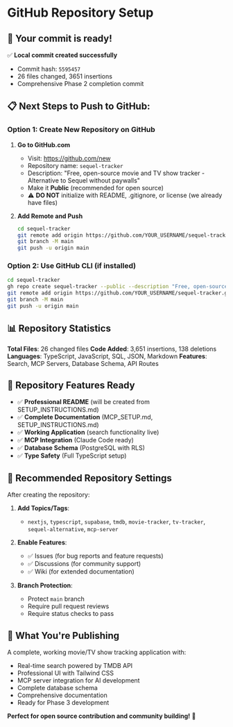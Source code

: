 # GitHub Repository Setup

## 🚀 Your commit is ready!

✅ **Local commit created successfully**
- Commit hash: `5595457`
- 26 files changed, 3651 insertions
- Comprehensive Phase 2 completion commit

## 📋 Next Steps to Push to GitHub:

### Option 1: Create New Repository on GitHub

1. **Go to GitHub.com**
   - Visit: https://github.com/new
   - Repository name: `sequel-tracker`
   - Description: "Free, open-source movie and TV show tracker - Alternative to Sequel without paywalls"
   - Make it **Public** (recommended for open source)
   - ⚠️ **DO NOT** initialize with README, .gitignore, or license (we already have files)

2. **Add Remote and Push**
   ```bash
   cd sequel-tracker
   git remote add origin https://github.com/YOUR_USERNAME/sequel-tracker.git
   git branch -M main
   git push -u origin main
   ```

### Option 2: Use GitHub CLI (if installed)

```bash
cd sequel-tracker
gh repo create sequel-tracker --public --description "Free, open-source movie and TV show tracker"
git remote add origin https://github.com/YOUR_USERNAME/sequel-tracker.git
git branch -M main
git push -u origin main
```

## 📊 Repository Statistics

**Total Files**: 26 changed files
**Code Added**: 3,651 insertions, 138 deletions
**Languages**: TypeScript, JavaScript, SQL, JSON, Markdown
**Features**: Search, MCP Servers, Database Schema, API Routes

## 🎯 Repository Features Ready

- ✅ **Professional README** (will be created from SETUP_INSTRUCTIONS.md)
- ✅ **Complete Documentation** (MCP_SETUP.md, SETUP_INSTRUCTIONS.md)
- ✅ **Working Application** (search functionality live)
- ✅ **MCP Integration** (Claude Code ready)
- ✅ **Database Schema** (PostgreSQL with RLS)
- ✅ **Type Safety** (Full TypeScript setup)

## 🔧 Recommended Repository Settings

After creating the repository:

1. **Add Topics/Tags**:
   - `nextjs`, `typescript`, `supabase`, `tmdb`, `movie-tracker`, `tv-tracker`, `sequel-alternative`, `mcp-server`

2. **Enable Features**:
   - ✅ Issues (for bug reports and feature requests)
   - ✅ Discussions (for community support)
   - ✅ Wiki (for extended documentation)

3. **Branch Protection**:
   - Protect `main` branch
   - Require pull request reviews
   - Require status checks to pass

## 🎉 What You're Publishing

A complete, working movie/TV show tracking application with:
- Real-time search powered by TMDB API
- Professional UI with Tailwind CSS
- MCP server integration for AI development
- Complete database schema
- Comprehensive documentation
- Ready for Phase 3 development

**Perfect for open source contribution and community building!** 🚀